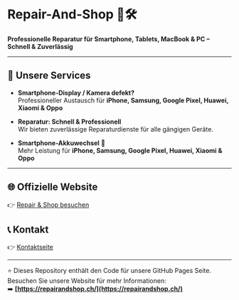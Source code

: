 # Repair-And-Shop 🔧🛠️

**Professionelle Reparatur für Smartphone, Tablets, MacBook & PC – Schnell & Zuverlässig**

---

## 📱 Unsere Services

- **Smartphone-Display / Kamera defekt?**  
  Professioneller Austausch für **iPhone, Samsung, Google Pixel, Huawei, Xiaomi & Oppo**

- **Reparatur: Schnell & Professionell**  
  Wir bieten zuverlässige Reparaturdienste für alle gängigen Geräte.

- **Smartphone-Akkuwechsel** 🔋  
  Mehr Leistung für **iPhone, Samsung, Google Pixel, Huawei, Xiaomi & Oppo**

---

## 🌐 Offizielle Website
👉 [Repair & Shop besuchen](https://repairandshop.ch/)

## 📞 Kontakt
👉 [Kontaktseite](https://repairandshop.ch/contact)

---

⭐ Dieses Repository enthält den Code für unsere GitHub Pages Seite.  
Besuchen Sie unsere Website für mehr Informationen:  
➡️ **[https://repairandshop.ch/](https://repairandshop.ch/)**
